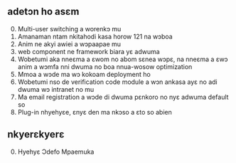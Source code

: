## adetɔn ho asɛm

0. Multi-user switching a worenkɔ mu
1. Amanaman ntam nkitahodi kasa horow 121 na wɔboa
2. Anim ne akyi awiei a wɔpaapae mu
3. web component ne framework biara yɛ adwuma
4. Wobetumi aka nneɛma a ɛwom no abom sɛnea wɔpɛ, na nneɛma a ɛwɔ anim a wɔmfa nni dwuma no boa nnua-wosow optimization
5. Mmoa a wɔde ma wɔ kokoam deployment ho
6. Wobetumi nso de verification code module a wɔn ankasa ayɛ no adi dwuma wɔ intranet no mu
7. Ma email registration a wɔde di dwuma pɛnkoro no nyɛ adwuma default so
8. Plug-in nhyehyɛe, ɛnyɛ den ma nkɔso a ɛto so abien

## nkyerɛkyerɛ

0. Hyehyɛ Ɔdefo Mpaemuka